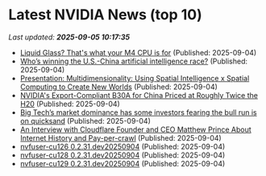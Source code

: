 # Latest NVIDIA News (top 10)
_Last updated: **2025-09-05 10:17:35**_

- [Liquid Glass? That's what your M4 CPU is for](https://idiallo.com/byte-size/apple-liquid-glass) (Published: 2025-09-04)
- [Who’s winning the U.S.-China artificial intelligence race?](https://www.japantimes.co.jp/commentary/2025/09/04/world/china-europe-climate-connection/) (Published: 2025-09-04)
- [Presentation: Multidimensionality: Using Spatial Intelligence x Spatial Computing to Create New Worlds](https://www.infoq.com/presentations/ai-spatial-intelligence-world/) (Published: 2025-09-04)
- [NVIDIA's Export-Compliant B30A for China Priced at Roughly Twice the H20](https://www.techpowerup.com/340664/nvidias-export-compliant-b30a-for-china-priced-at-roughly-twice-the-h20) (Published: 2025-09-04)
- [Big Tech’s market dominance has some investors fearing the bull run is on quicksand](https://financialpost.com/investing/big-tech-market-dominance-investors-fearing-end-bull-run) (Published: 2025-09-04)
- [An Interview with Cloudflare Founder and CEO Matthew Prince About Internet History and Pay-per-crawl](https://stratechery.com/2025/an-interview-with-cloudflare-founder-and-ceo-matthew-prince-about-internet-history-and-pay-per-crawl/) (Published: 2025-09-04)
- [nvfuser-cu126 0.2.31.dev20250904](https://pypi.org/project/nvfuser-cu126/0.2.31.dev20250904/) (Published: 2025-09-04)
- [nvfuser-cu128 0.2.31.dev20250904](https://pypi.org/project/nvfuser-cu128/0.2.31.dev20250904/) (Published: 2025-09-04)
- [nvfuser-cu129 0.2.31.dev20250904](https://pypi.org/project/nvfuser-cu129/0.2.31.dev20250904/) (Published: 2025-09-04)
